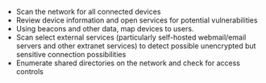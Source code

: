 
* Scan the network for all connected devices
* Review device information and open services for potential vulnerabilities
* Using beacons and other data, map devices to users.
* Scan select external services (particularly self-hosted webmail/email servers and other extranet services) to detect possible unencrypted but sensitive connection possibilities
* Enumerate shared directories on the network and check for access controls
